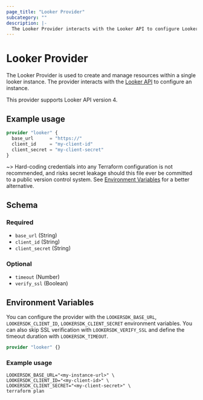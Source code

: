 ```yaml
---
page_title: "Looker Provider"
subcategory: ""
description: |-
  The Looker Provider interacts with the Looker API to configure Looker resources.
---
```


# Looker Provider

The Looker Provider is used to create and manage resources within a single looker instance. The provider interacts with the [Looker API](https://developers.looker.com/api/explorer/4.0/) to configure an instance.

This provider supports Looker API version 4.

## Example usage

```terraform
provider "looker" {
  base_url      = "https://"
  client_id     = "my-client-id"
  client_secret = "my-client-secret"
}
```
~> Hard-coding credentials into any Terraform configuration is not recommended, and risks secret leakage should this
file ever be committed to a public version control system. See [Environment Variables](#environment-variables) for a
better alternative.

<!-- schema generated by tfplugindocs -->
## Schema

### Required

- `base_url` (String)
- `client_id` (String)
- `client_secret` (String)

### Optional

- `timeout` (Number)
- `verify_ssl` (Boolean)

## Environment Variables

You can configure the provider with the `LOOKERSDK_BASE_URL`,
`LOOKERSDK_CLIENT_ID`, `LOOKERSDK_CLIENT_SECRET` environment variables. You can
also skip SSL verification with `LOOKERSDK_VERIFY_SSL` and define the timeout
duration with `LOOKERSDK_TIMEOUT`.

```terraform
provider "looker" {}
```

### Example usage

```shell
LOOKERSDK_BASE_URL="<my-instance-url>" \
LOOKERSDK_CLIENT_ID="<my-client-id>" \
LOOKERSDK_CLIENT_SECRET="<my-client-secret>" \
terraform plan
```
